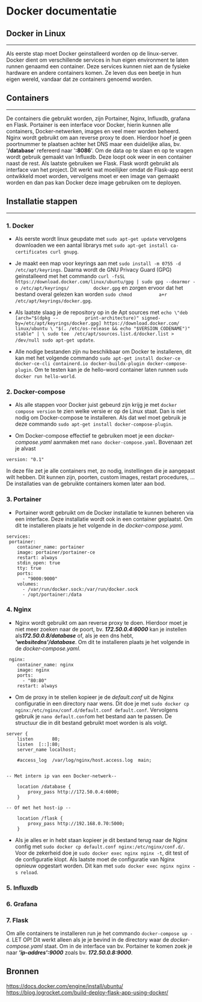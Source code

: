 # Docker documentatie

## Docker in Linux
---
Als eerste stap moet Docker geinstalleerd worden op de linux-server. Docker dient om verschillende services in hun eigen environment te laten runnen genaamd een container. Deze services kunnen niet aan de fysieke hardware en andere containers komen. Ze leven dus een beetje in hun eigen wereld, vandaar dat ze containers genoemd worden.

## Containers
---
De containers die gebruikt worden, zijn Portainer, Nginx, Influxdb, grafana en Flask.
Portainer is een interface voor Docker, hierin kunnen alle containers, Docker-netwerken, images en veel meer worden beheerd. Nginx wordt gebruikt om aan reverse proxy te doen. Hierdoor hoef je geen poortnummer te plaatsen achter het DNS maar een duidelijke alias, bv. '**/database**' refereerd naar '**:8086**'. Om de data op te slaan en op te vragen wordt gebruik gemaakt van Influxdb. Deze loopt ook weer in een container naast de rest. Als laatste gebruiken we Flask. Flask wordt gebruikt als interface van het project. Dit werkt wat moeilijker omdat de Flask-app eerst ontwikkeld moet worden, vervolgens moet er een image van gemaakt worden en dan pas kan Docker deze image gebruiken om te deployen.

## Installatie stappen
---
### 1. Docker
- Als eerste wordt linux geupdate met `sudo apt-get update` vervolgens downloaden we een 	aantal librarys met `sudo apt-get install ca-certificates curl gnupg`. 

- Je maakt een map voor keyrings aan met `sudo install -m 0755 -d /etc/apt/keyrings`. 				Daarna wordt de GNU Privacy Guard (GPG) geinstalleerd met het commando `curl -fsSL 		https://download.docker.com/linux/ubuntu/gpg | sudo gpg --dearmor -o /etc/apt/keyrings/			docker.gpg` en zorgen ervoor dat het bestand overal gelezen kan worden `sudo chmod 			a+r /etc/apt/keyrings/docker.gpg`.

- Als laatste slaag je de repository op in de Apt sources met `echo \"deb [arch="$(dpkg --			print-architecture)" signed-by=/etc/apt/keyrings/docker.gpg] https://download.docker.com/			linux/ubuntu \ "$(. /etc/os-release && echo "$VERSION_CODENAME")" stable" | \ sudo tee 	/etc/apt/sources.list.d/docker.list > /dev/null sudo apt-get update`.

- Alle nodige bestanden zijn nu beschikbaar om Docker te installeren, dit kan met het volgende commando `sudo apt-get install docker-ce docker-ce-cli containerd.io docker-buildx-plugin docker-compose-plugin`. Om te testen kan je de hello-word container laten runnen `sudo docker run hello-world`.

### 2. Docker-compose
- Als alle stappen voor Docker juist gebeurd zijn krijg je met `docker compose version` te zien welke versie er op de Linux staat. Dan is niet nodig om Docker-compose te installeren. Als dat wel moet gebruik je deze commando `sudo apt-get install docker-compose-plugin`.

- Om Docker-compose effectief te gebruiken moet je een *docker-compose.yaml* aanmaken met `nano docker-compose.yaml`. Bovenaan zet je alvast
```
version: "0.1"
```

In deze file zet je alle containers met, zo nodig, instellingen die je aangepast wilt hebben. Dit kunnen zijn, poorten, custom images, restart procedures, ... De installaties van de gebruikte containers komen later aan bod.

### 3. Portainer
- Portainer wordt gebruikt om de Docker installatie te kunnen beheren via een interface. Deze installatie wordt ook in een container geplaatst. Om dit te installeren plaats je het volgende in de *docker-compose.yaml*.

```
services:
 portainer:
    container_name: portainer
    image: portainer/portainer-ce
    restart: always
    stdin_open: true
    tty: true
    ports:
      - "9000:9000"
    volumes:
      - /var/run/docker.sock:/var/run/docker.sock
      - /opt/portainer:/data
```


### 4. Nginx
- Nginx wordt gebruikt om aan reverse proxy te doen. Hierdoor moet je niet meer zoeken naar de poort, bv. ***172.50.0.4:6000*** kan je instellen als***172.50.0.8/database*** of, als je een dns hebt, ***'websitedns'/database***. Om dit te installeren plaats je het volgende in de *docker-compose.yaml*.

```
 nginx:
    container_name: nginx
    image: nginx
    ports:
      - "80:80"
    restart: always
```

- Om de proxy in te stellen kopieer je de *default.conf* uit de Nginx configuratie in een directory naar wens. Dit doe je met `sudo docker cp nginx:/etc/nginx/conf.d/default.conf default.conf`. Vervolgens gebruik je `nano default.conf`om het bestand aan te passen. De structuur die in dit bestand gebruikt moet worden is als volgt.

```
server {
    listen       80;
    listen  [::]:80;
    server_name localhost;

    #access_log  /var/log/nginx/host.access.log  main;


-- Met intern ip van een Docker-netwerk--

    location /database {
        proxy_pass http://172.50.0.4:6000;
    }

-- Of met het host-ip --

    location /flask {
        proxy_pass http://192.168.0.70:5000;
    }
```

- Als je alles er in hebt staan kopieer je dit bestand terug naar de Nginx config met `sudo docker cp default.conf nginx:/etc/nginx/conf.d/`. Voor de zekerheid doe je `sudo docker exec nginx nginx -t`, dit test of de configuratie klopt. Als laatste moet de configuratie van Nginx opnieuw opgestart worden. Dit kan met `sudo docker exec nginx nginx -s reload`.

### 5. Influxdb


### 6. Grafana
### 7. Flask

Om alle containers te installeren run je het commando `docker-compose up -d`. LET OP! Dit werkt alleen als je je bevind in de directory waar de *docker-compose.yaml* staat. Om in de interface van bv. Portainer te komen zoek je naar ***'ip-addres':9000*** zoals bv. ***172.50.0.8:9000***.


## Bronnen

https://docs.docker.com/engine/install/ubuntu/
https://blog.logrocket.com/build-deploy-flask-app-using-docker/